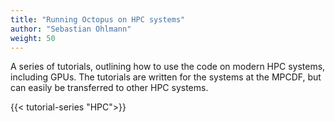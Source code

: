 ```yaml
---
title: "Running Octopus on HPC systems"
author: "Sebastian Ohlmann"
weight: 50
---
```


A series of tutorials, outlining how to use the code on modern HPC systems, including GPUs. The tutorials are written for the systems at the MPCDF, but can easily be transferred to other HPC systems.

{{< tutorial-series "HPC">}}